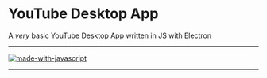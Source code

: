 # YouTube Desktop App
A *very* basic YouTube Desktop App written in JS with Electron

-----

[![made-with-javascript](https://img.shields.io/badge/Made%20with-JavaScript-1f425f.svg)](https://www.javascript.com)

-----
 


